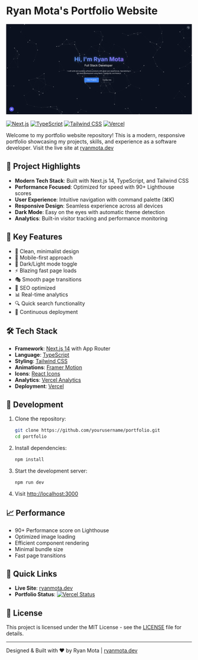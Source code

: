 # Ryan Mota's Portfolio Website

[![Portfolio Preview](public/preview.png)](https://ryanmota.dev)

[![Next.js](https://img.shields.io/badge/Next.js-000000?style=for-the-badge&logo=next.js&logoColor=white)](https://nextjs.org/)
[![TypeScript](https://img.shields.io/badge/TypeScript-007ACC?style=for-the-badge&logo=typescript&logoColor=white)](https://www.typescriptlang.org/)
[![Tailwind CSS](https://img.shields.io/badge/Tailwind_CSS-38B2AC?style=for-the-badge&logo=tailwind-css&logoColor=white)](https://tailwindcss.com/)
[![Vercel](https://img.shields.io/badge/Vercel-000000?style=for-the-badge&logo=vercel&logoColor=white)](https://vercel.com)

Welcome to my portfolio website repository! This is a modern, responsive portfolio showcasing my projects, skills, and experience as a software developer. Visit the live site at [ryanmota.dev](https://ryanmota.dev)

## 🎯 Project Highlights

- **Modern Tech Stack**: Built with Next.js 14, TypeScript, and Tailwind CSS
- **Performance Focused**: Optimized for speed with 90+ Lighthouse scores
- **User Experience**: Intuitive navigation with command palette (⌘K)
- **Responsive Design**: Seamless experience across all devices
- **Dark Mode**: Easy on the eyes with automatic theme detection
- **Analytics**: Built-in visitor tracking and performance monitoring

## 🌟 Key Features

- 🎨 Clean, minimalist design
- 📱 Mobile-first approach
- 🌙 Dark/Light mode toggle
- ⚡ Blazing fast page loads
- 🎭 Smooth page transitions
- 🎯 SEO optimized
- 📊 Real-time analytics
- 🔍 Quick search functionality
- 🔄 Continuous deployment

## 🛠 Tech Stack

- **Framework**: [Next.js 14](https://nextjs.org/) with App Router
- **Language**: [TypeScript](https://www.typescriptlang.org/)
- **Styling**: [Tailwind CSS](https://tailwindcss.com/)
- **Animations**: [Framer Motion](https://www.framer.com/motion/)
- **Icons**: [React Icons](https://react-icons.github.io/react-icons/)
- **Analytics**: [Vercel Analytics](https://vercel.com/analytics)
- **Deployment**: [Vercel](https://vercel.com)

## 🚀 Development

1. Clone the repository:
   ```bash
   git clone https://github.com/yourusername/portfolio.git
   cd portfolio
   ```

2. Install dependencies:
   ```bash
   npm install
   ```

3. Start the development server:
   ```bash
   npm run dev
   ```

4. Visit [http://localhost:3000](http://localhost:3000)

## 📈 Performance

- 90+ Performance score on Lighthouse
- Optimized image loading
- Efficient component rendering
- Minimal bundle size
- Fast page transitions

## 🔗 Quick Links

- **Live Site**: [ryanmota.dev](https://ryanmota.dev)
- **Portfolio Status**: [![Vercel Status](https://img.shields.io/badge/Vercel-Deployed-success)](https://ryanmota.dev)

## 📄 License

This project is licensed under the MIT License - see the [LICENSE](LICENSE) file for details.

---
Designed & Built with ❤️ by Ryan Mota | [ryanmota.dev](https://ryanmota.dev)
